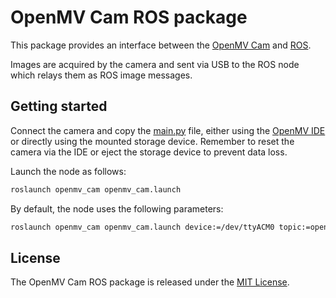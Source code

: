 # OpenMV Cam ROS package

This package provides an interface between the [OpenMV Cam](https://openmv.io/) and [ROS](http://www.ros.org/).

Images are acquired by the camera and sent via USB to the ROS node which relays them as ROS image messages.

## Getting started

Connect the camera and copy the [main.py](util/main.py) file, either using the [OpenMV IDE](https://openmv.io/pages/download) or directly using the mounted storage device.
Remember to reset the camera via the IDE or eject the storage device to prevent data loss.

Launch the node as follows:

```sh
roslaunch openmv_cam openmv_cam.launch
```

By default, the node uses the following parameters:

```sh
roslaunch openmv_cam openmv_cam.launch device:=/dev/ttyACM0 topic:=openmv_cam/camera_main/image_raw compressed:=false
```

## License

The OpenMV Cam ROS package is released under the [MIT License](LICENSE.md).